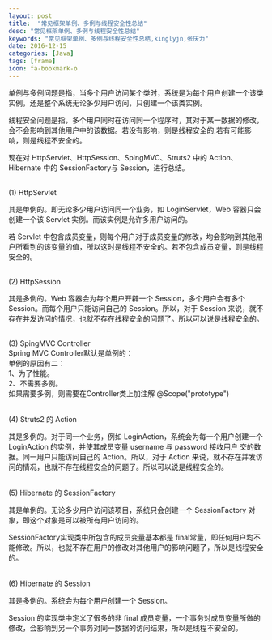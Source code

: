 ```yaml
---
layout: post
title:  "常见框架单例、多例与线程安全性总结"
desc: "常见框架单例、多例与线程安全性总结"
keywords: "常见框架单例、多例与线程安全性总结,kinglyjn,张庆力"
date: 2016-12-15
categories: [Java]
tags: [frame]
icon: fa-bookmark-o
---
```


单例与多例问题是指，当多个用户访问某个类时，系统是为每个用户创建一个该类实例，还是整个系统无论多少用户访问，只创建一个该类实例。<br>

线程安全问题是指，多个用户同时在访问同一个程序时，其对于某一数据的修改，会不会影响到其他用户中的该数据。若没有影响，则是线程安全的;若有可能影响，则是线程不安全的。<br>

现在对 HttpServlet、HttpSession、SpingMVC、Struts2 中的 Action、Hibernate 中的 SessionFactory与 Session，进行总结。
<br><br>

(1) HttpServlet<br>

其是单例的。即无论多少用户访问同一个业务，如 LoginServlet，Web 容器只会创建一个该 Servlet 实例。而该实例是允许多用户访问的。<br>

若 Servlet 中包含成员变量，则每个用户对于成员变量的修改，均会影响到其他用户所看到的该变量的值，所以这时是线程不安全的。若不包含成员变量，则是线程安全的。<br><br>


(2) HttpSession<br>

其是多例的。Web 容器会为每个用户开辟一个 Session，多个用户会有多个 Session。而每个用户只能访问自己的 Session。所以，对于 Session 来说，就不存在并发访问的情况，也就不存在线程安全的问题了。所以可以说是线程安全的。<br><br>


(3) SpingMVC Controller<br>
 Spring MVC Controller默认是单例的：<br>
 单例的原因有二：<br>
 1、为了性能。<br>
 2、不需要多例。<br>
 如果需要多例，则需要在Controller类上加注解 @Scope("prototype")<br><br>

  

(4) Struts2 的 Action<br>

其是多例的。对于同一个业务，例如 LoginAction，系统会为每一个用户创建一个LoginAction 的实例，并使其成员变量 username 与 password 接收用户 交的数据。同一用户只能访问自己的 Action。所以，对于 Action 来说，就不存在并发访问的情况，也就不存在线程安全的问题了。所以可以说是线程安全的。 <br><br>



(5) Hibernate 的 SessionFactory<br>

其是单例的。无论多少用户访问该项目，系统只会创建一个 SessionFactory 对象，即这个对象是可以被所有用户访问的。<br>

SessionFactory实现类中所包含的成员变量基本都是 final常量，即任何用户均不能修改。所以，也就不存在用户的修改对其他用户的影响问题了，所以是线程安全的。 <br><br>


(6) Hibernate 的 Session<br>

其是多例的。系统会为每个用户创建一个 Session。<br>

Session 的实现类中定义了很多的非 final 成员变量，一个事务对成员变量所做的修改，会影响到另一个事务对同一数据的访问结果，所以是线程不安全的。 <br><br>

